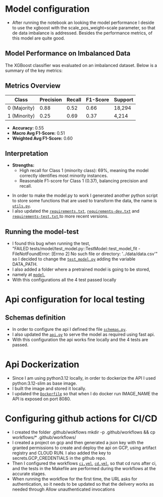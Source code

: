 # Model configuration

* After running the notebook an looking the model performance I deside to use the xgboost with
the scale_pos_weight=scale parameter, so that de data imbalance is addressed. Besides the performance metrics, 
of this model are quite good.
## Model Performance on Imbalanced Data

The XGBoost classifier was evaluated on an imbalanced dataset. Below is a summary of the key metrics:

## **Metrics Overview**
| Class | Precision | Recall | F1-Score | Support |
|-------|-----------|--------|----------|---------|
| 0 (Majority) | 0.88 | 0.52 | 0.66 | 18,294 |
| 1 (Minority) | 0.25 | 0.69 | 0.37 | 4,214 |

- **Accuracy:** 0.55
- **Macro Avg F1-Score:** 0.51
- **Weighted Avg F1-Score:** 0.60

## **Interpretation**
- **Strengths:**
  - High recall for Class 1 (minority class): 69%, meaning the model correctly identifies most minority instances.
  - Reasonable F1-score for Class 1 (0.37), balancing precision and recall.



* In order to make the model.py to work I generated another python script to store some functions that are used to 
transform the data, the name is [`utils.py`](../challenge/utils.py).
* I also updated the [`requirements.txt`](../requirements.txt), [`requirements-dev.txt`](../requirements.txt) and
[`requirements-test.txt`](../requirements.txt),to more recent versions.

## Running the model-test

* I found this bug when running the test,  
"FAILED tests/model/test_model.py::TestModel::test_model_fit - FileNotFoundError:
[Errno 2] No such file or directory: '../data/data.csv'"
so I decided to change the [`test_model.py`](../tests/model/test_model.py) adding the variable DATA_PATH.
* I also added a folder where a pretrained model is going to be stored, 
* namely at [`model`](../model),
* With this configurations all the 4 test passed locally


# Api configuration for local testing

## Schemas definition
* In order to configure the api I defined the file [`schemas.py`](../challenge/schemas.py).
* I also updated the [`api.py`](../challenge/schemas.py) to serve the model as required using fast api.
* With this configuration the api works fine locally and the 4 tests are passed.

# Api Dockerization

* Since I am using python3.12 locally, in order to dockerize the API I used python:3.12-slim as base image.
* I built the image and stored it locally.
* I updated the [`Dockerfile`](../Dockerfile) so that when I do docker run IMAGE_NAME the API is exposed on port 8080.

# Configuring github actions for CI/CD

* I created the folder .github/wokflows  mkdir -p .github/workflows && cp workflows/* .github/workflows/
* I created a project on gcp and then generated a json key with the granted permissions to create 
and deploy the api on GCP, using artifact registry and CLOUD RUN. I also added the key to secrets.GCP_CREDENTIALS
in the github repo.
* Then I configured the workflows [`ci.yml`](../.github/workflows/ci.yml), [`cd.yml`](../.github/workflows/cd.yml), 
so that cd runs after ci, and the tests in the Makefile are performed during the workflows at the accurate stages.
* When running the workflow for the first time, the URL asks for authentication, so it  needs to be updated so that 
the delivery works as needed through Allow unauthenticated invocations